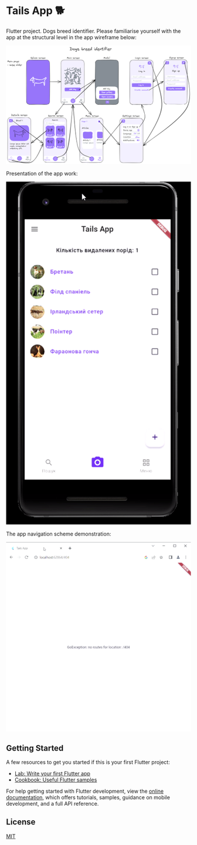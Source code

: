 # Tails App :dog2:

Flutter project. Dogs breed identifier. Please familiarise yourself with the app at the structural level in the app wireframe below:

![The tails app wireframe](/app_wireframe.png)

Presentation of the app work:

![Presentation of the app work](/presentation.gif)

The app navigation scheme demonstration:

![The app navigation scheme demonstration](/navigation.gif)

## Getting Started

A few resources to get you started if this is your first Flutter project:

- [Lab: Write your first Flutter app](https://docs.flutter.dev/get-started/codelab)
- [Cookbook: Useful Flutter samples](https://docs.flutter.dev/cookbook)

For help getting started with Flutter development, view the
[online documentation](https://docs.flutter.dev/), which offers tutorials,
samples, guidance on mobile development, and a full API reference.

## License

[MIT](https://choosealicense.com/licenses/mit/)

